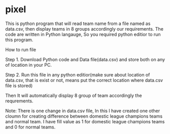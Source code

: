 # pixel
This is python program that will read team name from a file named as data.csv, then display teams in 8 groups accordingly our requirements. The code are written in Python langauge, So you required python editior to run this program.

How to run file

Step 1. Download Python code and Data file(data.csv) and store both on any of location in your PC.

Step 2. Run this file in any python editior(make sure about location of data.csv, that is exist or not, means put the correct location where data.csv file is stored)

Then It will automatically display 8 group of team accordingly the requrements.

Note:
There is one change in data.csv file, In this I have created one other cloumn for creating difference between domestic league champions teams and normal team. I have fill value as 1 for domestic league champions teams and 0 for normal teams. 



